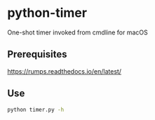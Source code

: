 # python-timer
One-shot timer invoked from cmdline for macOS

## Prerequisites

https://rumps.readthedocs.io/en/latest/

## Use

```bash
python timer.py -h 
```
